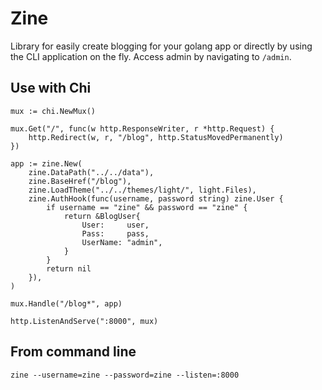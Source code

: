 # Zine

Library for easily create blogging for your golang app or directly by using the CLI application on the fly. Access admin by navigating to `/admin`.

## Use with Chi

```
mux := chi.NewMux()

mux.Get("/", func(w http.ResponseWriter, r *http.Request) {
    http.Redirect(w, r, "/blog", http.StatusMovedPermanently)
})

app := zine.New(
    zine.DataPath("../../data"),
    zine.BaseHref("/blog"),
    zine.LoadTheme("../../themes/light/", light.Files),
    zine.AuthHook(func(username, password string) zine.User {
        if username == "zine" && password == "zine" {
            return &BlogUser{
                User:     user,
                Pass:     pass,
                UserName: "admin",
            }
        }
        return nil
    }),
)

mux.Handle("/blog*", app)

http.ListenAndServe(":8000", mux)
```

## From command line

```
zine --username=zine --password=zine --listen=:8000
```